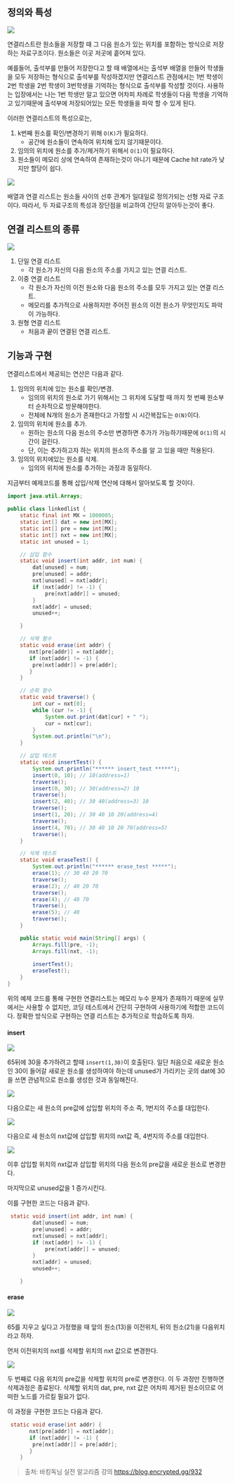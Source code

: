 ## 정의와 특성

![](https://velog.velcdn.com/images/gwoprk/post/19abeafe-09fb-40ed-aefe-763a1bec67e9/image.png)

연결리스트란 원소들을 저장할 때 그 다음 원소가 있는 위치를 포함하는 방식으로 저장하는 자료구조이다.
원소들은 이곳 저곳에 흩어져 있다.

예를들어, 출석부를 만들어 저장한다고 할 때 배열에서는 출석부 배열을 만들어 학생들을 모두 저장하는 형식으로 출석부를 작성하겠지만 연결리스트 관점에서는 1번 학생이 2번 학생을 2번 학생이 3번학생을 기억하는 형식으로 출석부를 작성할 것이다. 사용하는 입장에서는 나는 1번 학생만 알고 있으면 어차피 차례로 학생들이 다음 학생을 기억하고 있기때문에 출석부에 저장되어있는 모든 학생들을 파악 할 수 있게 된다.

이러한 연결리스트의 특성으로는,

1. k번째 원소를 확인/변경하기 위해 `O(K)`가 필요하다.
	- 공간에 원소들이 연속하여 위치해 있지 않기때문이다.
2. 임의의 위치에 원소를 추가/제거하기 위해서 `O(1)`이 필요하다.
3. 원소들이 메모리 상에 연속하여 존재하는것이 아니기 때문에 Cache hit rate가 낮지만 할당이 쉽다.

![](https://velog.velcdn.com/images/gwoprk/post/c3b8312a-8f87-4f1c-9ffa-7f9b3fd05467/image.png)

배열과 연결 리스트는 원소들 사이의 선후 관계가 일대일로 정의가되는 선형 자료 구조이다.
따라서, 두 자료구조의 특성과 장단점을 비교하여 간단히 알아두는것이 좋다.

## 연결 리스트의 종류

![](https://velog.velcdn.com/images/gwoprk/post/2d80a234-a932-405e-a767-f20179973488/image.png)

1. 단일 연결 리스트
	- 각 원소가 자신의 다음 원소의 주소를 가지고 있는 연결 리스트.
2. 이중 연결 리스트
	- 각 원소가 자신의 이전 원소와 다음 원소의 주소를 모두 가지고 있는 연결 리스트.
    - 메모리를 추가적으로 사용하지만 주어진 원소의 이전 원소가 무엇인지도 파악이 가능하다.
3. 원형 연결 리스트
	- 처음과 끝이 연결된 연결 리스트.
    
## 기능과 구현

연결리스트에서 제공되는 연산은 다음과 같다.

1. 임의의 위치에 있는 원소를 확인/변경.
	- 임의의 위치의 원소로 가기 위해서는 그 위치에 도달할 때 까지 첫 번째 원소부터 순차적으로 방문해야한다.
	- 전체에 N개의 원소가 존재한다고 가정할 시 시간복잡도는 `O(N)`이다.
2. 임의의 위치에 원소를 추가.
	- 원하는 원소의 다음 원소의 주소만 변경하면 추가가 가능하기때문에 `O(1)`의 시간이 걸린다.
    - 단, 이는 추가하고자 하는 위치의 원소의 주소를 알 고 있을 때만 적용된다.
3. 임의의 위치에있는 원소를 삭제.
	- 임의의 위치에 원소를 추가하는 과정과 동일하다.
    
지금부터 예제코드를 통해 삽입/삭제 연산에 대해서 알아보도록 할 것이다.

```java
import java.util.Arrays;

public class linkedlist {
    static final int MX = 1000005;
    static int[] dat = new int[MX];
    static int[] pre = new int[MX];
    static int[] nxt = new int[MX];
    static int unused = 1;

    // 삽입 함수
    static void insert(int addr, int num) {
        dat[unused] = num;
        pre[unused] = addr;
        nxt[unused] = nxt[addr];
        if (nxt[addr] != -1) {
            pre[nxt[addr]] = unused;
        }
        nxt[addr] = unused;
        unused++;

    }

    // 삭제 함수
    static void erase(int addr) {
       nxt[pre[addr]] = nxt[addr];
       if (nxt[addr] != -1) {
        pre[nxt[addr]] = pre[addr];
       }
    }

    // 순회 함수
    static void traverse() {
        int cur = nxt[0];
        while (cur != -1) {
            System.out.print(dat[cur] + " ");
            cur = nxt[cur];
        }
        System.out.println("\n");
    }

    // 삽입 테스트
    static void insertTest() {
        System.out.println("****** insert_test *****");
        insert(0, 10); // 10(address=1)
        traverse();
        insert(0, 30); // 30(address=2) 10
        traverse();
        insert(2, 40); // 30 40(address=3) 10
        traverse();
        insert(1, 20); // 30 40 10 20(address=4)
        traverse();
        insert(4, 70); // 30 40 10 20 70(address=5)
        traverse();
    }

    // 삭제 테스트
    static void eraseTest() {
        System.out.println("****** erase_test *****");
        erase(1); // 30 40 20 70
        traverse();
        erase(2); // 40 20 70
        traverse();
        erase(4); // 40 70
        traverse();
        erase(5); // 40
        traverse();
    }

    public static void main(String[] args) {
        Arrays.fill(pre, -1);
        Arrays.fill(nxt, -1);
        
        insertTest();
        eraseTest();
    }
}
```

위의 예제 코드를 통해 구현한 연결리스트는 메모리 누수 문제가 존재하기 때문에 실무에서는 사용할 수 없지만, 코딩 테스트에서 간단히 구현하여 사용하기에 적합한 코드이다. 정확한 방식으로 구현하는 연결 리스트는 추가적으로 학습하도록 하자.

#### insert

![](https://velog.velcdn.com/images/gwoprk/post/97e94dca-9a1f-46d3-af76-43b2025597fc/image.png)

65뒤에 30을 추가하려고 할때 `insert(1,30)`이 호출된다. 일단 처음으로 새로운 원소인 30이 들어갈 새로운 원소를 생성하여야 하는데 unused가 가리키는 곳의 dat에 30을 쓰면 관념적으로 원소를 생성한 것과 동일해진다.

![](https://velog.velcdn.com/images/gwoprk/post/c32c9b41-1923-4114-be83-0fd37bc708d7/image.png)

다음으로는 새 원소의 pre값에 삽입할 위치의 주소 즉, 1번지의 주소를 대입한다.

![](https://velog.velcdn.com/images/gwoprk/post/adca9158-7a16-477e-a779-a13ba65b0b7b/image.png)

다음으로 새 원소의 nxt값에 삽입할 위치의 nxt값 즉, 4번지의 주소를 대입한다.

![](https://velog.velcdn.com/images/gwoprk/post/e7833f3d-5738-4a8d-8bb2-90ddb7ce4b1f/image.png)

이후 삽입할 위치의 nxt값과 삽입할 위치의 다음 원소의 pre값을 새로운 원소로 변경한다.

마지막으로 unused값을 1 증가시킨다.

이를 구현한 코드는 다음과 같다.
```java
 static void insert(int addr, int num) {
        dat[unused] = num;
        pre[unused] = addr;
        nxt[unused] = nxt[addr];
        if (nxt[addr] != -1) {
            pre[nxt[addr]] = unused;
        }
        nxt[addr] = unused;
        unused++;

    }
```

#### erase

![](https://velog.velcdn.com/images/gwoprk/post/d5cb0beb-807d-4165-9689-c7c14313bf5f/image.png)

65를 지우고 싶다고 가정했을 때 앞의 원소(13)을 이전위치, 뒤의 원소(21)을 다음위치라고 하자.

먼저 이전위치의 nxt를 삭제할 위치의 nxt 값으로 변경한다.

![](https://velog.velcdn.com/images/gwoprk/post/94cab3b3-d4bf-4940-b2a7-a740c4d95e72/image.png)

두 번째로 다음 위치의 pre값을 삭제할 위치의 pre로 변경한다. 이 두 과정만 진행하면 삭제과정은 종료된다. 삭제할 위치의 dat, pre, nxt 값은 어차피 제거된 원소이므로 어떠한 노드를 가르킬 필요가 없다.

이 과정을 구현한 코드는 다음과 같다.

```java
 static void erase(int addr) {
       nxt[pre[addr]] = nxt[addr];
       if (nxt[addr] != -1) {
        pre[nxt[addr]] = pre[addr];
       }
    }
```

> 출처: 바킹독님 실전 알고리즘 강의 https://blog.encrypted.gg/932






